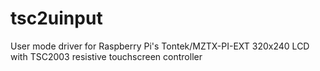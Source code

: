 # tsc2uinput
User mode driver for Raspberry Pi's Tontek/MZTX-PI-EXT  320x240 LCD with TSC2003 resistive touchscreen controller
